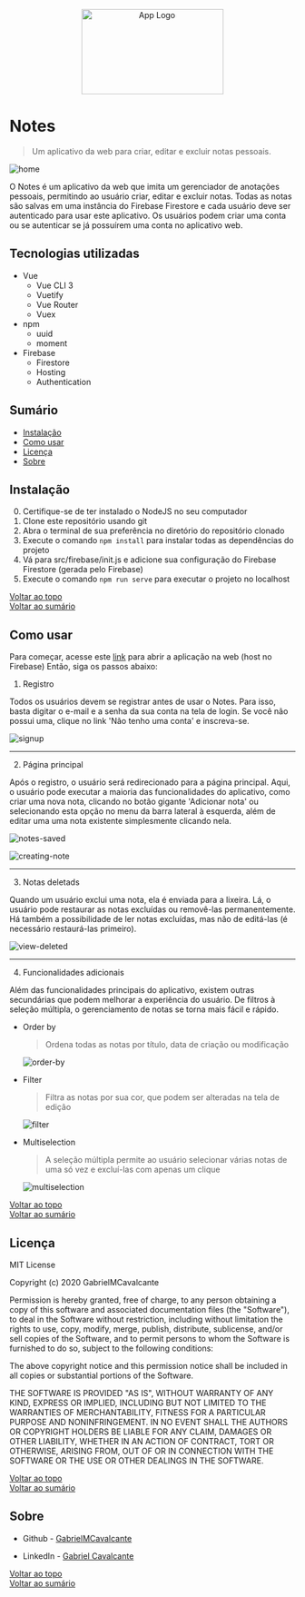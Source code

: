 <p align="center"><img src="src/.github/app-logo.png" width=250 height=150 alt="App Logo"/></p>

# Notes

> Um aplicativo da web para criar, editar e excluir notas pessoais.

![home](src/.github/home.png)

O Notes é um aplicativo da web que imita um gerenciador de anotações pessoais, permitindo ao usuário criar, editar e excluir notas.
Todas as notas são salvas em uma instância do Firebase Firestore e cada usuário deve ser autenticado para usar este aplicativo. Os usuários podem
criar uma conta ou se autenticar se já possuírem uma conta no aplicativo web.

## Tecnologias utilizadas

- Vue
  - Vue CLI 3
  - Vuetify
  - Vue Router
  - Vuex
- npm
  - uuid
  - moment
- Firebase
  - Firestore
  - Hosting
  - Authentication

## Sumário

- [Instalação](#instalacao)
- [Como usar](#como-usar)
- [Licença](#licenca)
- [Sobre](#sobre)

## Instalação

0. Certifique-se de ter instalado o NodeJS no seu computador
1. Clone este repositório usando git
1. Abra o terminal de sua preferência no diretório do repositório clonado
1. Execute o comando ``npm install`` para instalar todas as dependências do projeto
1. Vá para src/firebase/init.js e adicione sua configuração do Firebase Firestore (gerada pelo Firebase)
1. Execute o comando ``npm run serve`` para executar o projeto no localhost

[Voltar ao topo](#notes) <br>
[Voltar ao sumário](#sumario)

## Como usar

<p>Para começar, acesse este <a href="https://notes-5cf6a.firebaseapp.com">link</a> para abrir a aplicação na web (host no Firebase)
Então, siga os passos abaixo:</p>

1. Registro
  <p>Todos os usuários devem se registrar antes de usar o Notes. Para isso, basta digitar o e-mail e a senha da sua conta na tela de login.
  Se você não possui uma, clique no link 'Não tenho uma conta' e inscreva-se.</p>
  
  ![signup](src/.github/signup.png)
  
  <hr>
  
2. Página principal
  <p>Após o registro, o usuário será redirecionado para a página principal. Aqui, o usuário pode executar a maioria das funcionalidades do aplicativo, como criar uma nova nota, clicando no botão gigante 'Adicionar nota' ou selecionando esta opção no menu da barra lateral à esquerda, além de editar uma uma nota existente simplesmente clicando nela.</p>
  
  ![notes-saved](src/.github/notes-saved.png "Notas criadas pelo usuário")
  
  ![creating-note](src/.github/creating-note.png "Editando nota")
  
  <hr>
  
3. Notas deletads
  <p>Quando um usuário exclui uma nota, ela é enviada para a lixeira. Lá, o usuário pode restaurar as notas excluídas ou removê-las permanentemente. Há também a possibilidade de ler notas excluídas, mas não de editá-las (é necessário restaurá-las primeiro).</p>
  
  ![view-deleted](src/.github/view-deleted.png)
  
  <hr>
  
4. Funcionalidades adicionais
  <p>Além das funcionalidades principais do aplicativo, existem outras secundárias que podem melhorar a experiência do usuário. De filtros à seleção múltipla, o gerenciamento de notas se torna mais fácil e rápido.</p>
  
  - Order by
    > <p>Ordena todas as notas por título, data de criação ou modificação</p>
    ![order-by](src/.github/order-by.png)
  
  - Filter
    > <p>Filtra as notas por sua cor, que podem ser alteradas na tela de edição</p>
    ![filter](src/.github/filter.png)
  
  - Multiselection
    > <p>A seleção múltipla permite ao usuário selecionar várias notas de uma só vez e excluí-las com apenas um clique</p>
    ![multiselection](src/.github/multiselection.png)
  
[Voltar ao topo](#notes) <br>
[Voltar ao sumário](#sumario)

## Licença
MIT License

Copyright (c) 2020 GabrielMCavalcante

Permission is hereby granted, free of charge, to any person obtaining a copy
of this software and associated documentation files (the "Software"), to deal
in the Software without restriction, including without limitation the rights
to use, copy, modify, merge, publish, distribute, sublicense, and/or sell
copies of the Software, and to permit persons to whom the Software is
furnished to do so, subject to the following conditions:

The above copyright notice and this permission notice shall be included in all
copies or substantial portions of the Software.

THE SOFTWARE IS PROVIDED "AS IS", WITHOUT WARRANTY OF ANY KIND, EXPRESS OR
IMPLIED, INCLUDING BUT NOT LIMITED TO THE WARRANTIES OF MERCHANTABILITY,
FITNESS FOR A PARTICULAR PURPOSE AND NONINFRINGEMENT. IN NO EVENT SHALL THE
AUTHORS OR COPYRIGHT HOLDERS BE LIABLE FOR ANY CLAIM, DAMAGES OR OTHER
LIABILITY, WHETHER IN AN ACTION OF CONTRACT, TORT OR OTHERWISE, ARISING FROM,
OUT OF OR IN CONNECTION WITH THE SOFTWARE OR THE USE OR OTHER DEALINGS IN THE
SOFTWARE.

[Voltar ao topo](#notes) <br>
[Voltar ao sumário](#sumario)

## Sobre

- Github - [GabrielMCavalcante](https://github.com/GabrielMCavalcante)

- LinkedIn - [Gabriel Cavalcante](https://www.linkedin.com/in/gabriel-cavalcante-4182061a2)

[Voltar ao topo](#notes) <br>
[Voltar ao sumário](#sumario)

